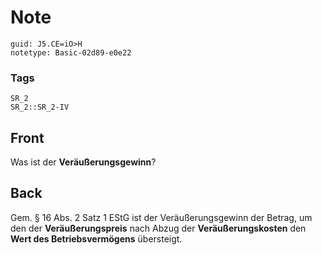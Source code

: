 # Note
```
guid: J5.CE=iO>H
notetype: Basic-02d89-e0e22
```

### Tags
```
SR_2
SR_2::SR_2-IV
```

## Front
Was ist der <b>Veräußerungsgewinn</b>?

## Back
Gem. § 16 Abs. 2 Satz 1 EStG ist der Veräußerungsgewinn der Betrag,
um den der <b>Veräußerungspreis</b> nach Abzug der
<b>Veräußerungskosten</b> den <b>Wert des Betriebsvermögens</b>
übersteigt.
